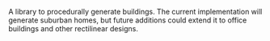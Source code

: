 A library to procedurally generate buildings. The current implementation will generate suburban homes, but future additions could extend it to office buildings and other rectilinear designs.

